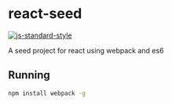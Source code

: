 # react-seed

[![js-standard-style](https://cdn.rawgit.com/feross/standard/master/badge.svg)](https://github.com/feross/standard)


A seed project for react using webpack and es6


## Running

```sh
npm install webpack -g
```
